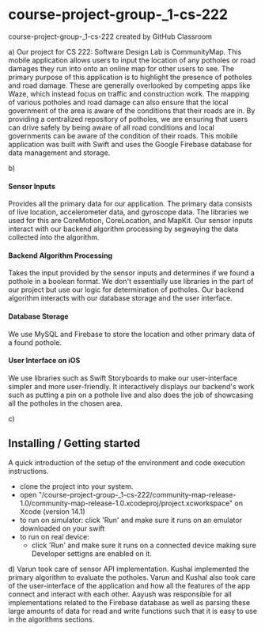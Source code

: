# course-project-group-_1-cs-222
course-project-group-_1-cs-222 created by GitHub Classroom

a)
Our project for CS 222: Software Design Lab is CommunityMap. 
This mobile application allows users to input the location of any potholes or road damages
they run into onto an online map for other users to see. 
The primary purpose of this application is to highlight the presence of potholes and road damage. 
These are generally overlooked by competing apps like Waze, which instead focus on traffic and construction work. 
The mapping of various potholes and road damage can also ensure that 
the local government of the area is aware of the conditions that their roads are in. 
By providing a centralized repository of potholes, we are ensuring that 
users can drive safely by being aware of all road conditions 
and local governments can be aware of the condition of their roads. 
This mobile application was built with Swift and uses the Google Firebase database for data management and storage.

b)
<h4> Sensor Inputs </h4>
Provides all the primary data for our application.
The primary data consists of live location, accelerometer data, and gyroscope data.
The libraries we used for this are CoreMotion, CoreLocation, and MapKit. 
Our sensor inputs interact with our backend algorithm processing by segwaying the data collected into the algorithm.

<h4> Backend Algorithm Processing </h4>
Takes the input provided by the sensor inputs and determines if we found a pothole in a boolean format. We don't essentially use libraries in the part of our project but use our logic for determination of potholes. Our backend algorithm interacts with our database storage and the user interface.

<h4> Database Storage </h4>
We use MySQL and Firebase to store the location and other primary data of a found pothole.

<h4> User Interface on iOS </h4>
We use libraries such as Swift Storyboards to make our user-interface simpler and more user-friendly. It interactively displays our backend's work such as putting a pin on a pothole live and also does the job of showcasing all the potholes in the chosen area.


c)
## Installing / Getting started

A quick introduction of the setup of the environment and code execution instructions.

* clone the project into your system.
* open "/course-project-group-_1-cs-222/community-map-release-1.0/community-map-release-1.0.xcodeproj/project.xcworkspace" on Xcode (version 14.1)
* to run on simulator:
  click 'Run' and make sure it runs on an emulator downloaded on your swift 
* to run on real device:
  * click 'Run' and make sure it runs on a connected device making sure Developer settigns are enabled on it.

d)
Varun took care of sensor API implementation.
Kushal implemented the primary algorithm to evaluate the potholes.
Varun and Kushal also took care of the user-interface of the application
and how all the features of the app connect and interact with each other.
Aayush was responsible for all implementations related to the Firebase database 
as well as parsing these large amounts of data for read and write functions 
such that it is easy to use in the algorithms sections. 
